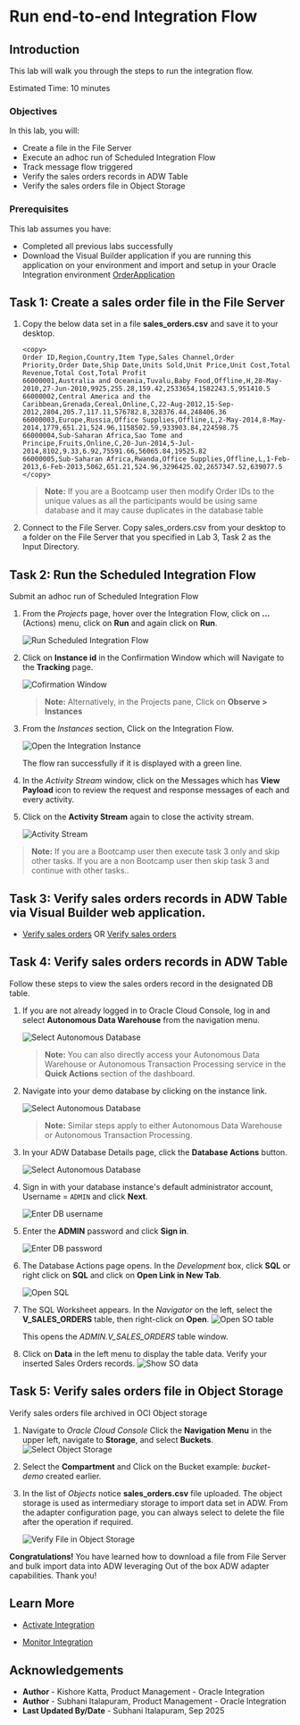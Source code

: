 # Run end-to-end Integration Flow

## Introduction

This lab will walk you through the steps to run the integration flow.

Estimated Time: 10 minutes

### Objectives

In this lab, you will:

- Create a file in the File Server
- Execute an adhoc run of Scheduled Integration Flow
- Track message flow triggered
- Verify the sales orders records in ADW Table
- Verify the sales orders file in Object Storage

### Prerequisites

This lab assumes you have:

- Completed all previous labs successfully
- Download the Visual Builder application if you are running this application on your environment and import and setup in your Oracle Integration environment
    [OrderApplication](files/OrderApplication1-1.0.zip?download=1)

## Task 1: Create a sales order file in the File Server

1. Copy the below data set in a file **sales_orders.csv** and save it to your desktop.

    ```
    <copy>
    Order ID,Region,Country,Item Type,Sales Channel,Order Priority,Order Date,Ship Date,Units Sold,Unit Price,Unit Cost,Total Revenue,Total Cost,Total Profit
    66000001,Australia and Oceania,Tuvalu,Baby Food,Offline,H,28-May-2010,27-Jun-2010,9925,255.28,159.42,2533654,1582243.5,951410.5
    66000002,Central America and the Caribbean,Grenada,Cereal,Online,C,22-Aug-2012,15-Sep-2012,2804,205.7,117.11,576782.8,328376.44,248406.36
    66000003,Europe,Russia,Office Supplies,Offline,L,2-May-2014,8-May-2014,1779,651.21,524.96,1158502.59,933903.84,224598.75
    66000004,Sub-Saharan Africa,Sao Tome and Principe,Fruits,Online,C,20-Jun-2014,5-Jul-2014,8102,9.33,6.92,75591.66,56065.84,19525.82
    66000005,Sub-Saharan Africa,Rwanda,Office Supplies,Offline,L,1-Feb-2013,6-Feb-2013,5062,651.21,524.96,3296425.02,2657347.52,639077.5
    </copy>
    ```

    > **Note:** If you are a Bootcamp user then modify Order IDs to the unique values as all the participants would be using same database and it may cause duplicates in the database table

2. Connect to the File Server. Copy sales_orders.csv from your desktop to a folder on the File Server that you specified in Lab 3, Task 2 as the Input Directory.

## Task 2: Run the Scheduled Integration Flow

Submit an adhoc run of Scheduled Integration Flow

1. From the *Projects* page, hover over the Integration Flow, click on **...** (Actions) menu, click on **Run** and again click on **Run**.

    ![Run Scheduled Integration Flow](images/run-integration.png)

2. Click on **Instance id** in the Confirmation Window which will Navigate to the **Tracking** page.

    ![Cofirmation Window](images/submit-confirmation.png)

    > **Note:**  Alternatively, in the Projects pane, Click on **Observe &gt; Instances**

3. From the *Instances* section, Click on the Integration Flow.

    ![Open the Integration Instance](images/integration-instance-open.png)

    The flow ran successfully if it is displayed with a green line.

4. In the *Activity Stream* window, click on the Messages which has **View Payload** icon to review the request and response messages of each and every activity.

5. Click on the **Activity Stream** again to close the activity stream.

    ![Activity Stream](images/activity-stream.png)

> **Note:** If you are a Bootcamp user then execute task 3 only and skip other tasks.
    If you are a non Bootcamp user then skip task 3 and continue with other tasks..

## Task 3: Verify sales orders records in ADW Table via Visual Builder web application.

- [Verify sales orders](https://oic-vbcs-oic3training3-vb-oicpm.builder.us-phoenix-1.ocp.oraclecloud.com/ic/builder/rt/OrderApplication1/live/webApps/orderapps/) OR [Verify sales orders](https://oic-vbcs-oic3training5-vb-oicpm.builder.us-phoenix-1.ocp.oraclecloud.com/ic/builder/rt/OrderApplication_1_0/live/webApps/orderapps/)

## Task 4: Verify sales orders records in ADW Table

Follow these steps to view the sales orders record in the designated DB table.

1. If you are not already logged in to Oracle Cloud Console, log in and select **Autonomous Data Warehouse** from the navigation menu.

    ![Select Autonomous Database](../setup/images/adb-navigation.png)

    > **Note:**  You can also directly access your Autonomous Data Warehouse or Autonomous Transaction Processing service in the **Quick Actions** section of the dashboard.

2. Navigate into your demo database by clicking on the instance link.

    ![Select Autonomous Database](../setup/images/select-adb-instance.png)

    > **Note:**  Similar steps apply to either Autonomous Data Warehouse or Autonomous Transaction Processing.

3. In your ADW Database Details page, click the **Database Actions** button.

    ![Select Autonomous Database](../setup/images/click-database-actions.png)

4. Sign in with your database instance's default administrator account, Username = `ADMIN` and click **Next**.

   ![Enter DB username](../setup/images/enter-username.png)

5. Enter the **ADMIN** password and click **Sign in**.

    ![Enter DB password](../setup/images/enter-password.png)

6. The Database Actions page opens. In the *Development* box, click **SQL** or right click on **SQL** and click on **Open Link in New Tab**.

    ![Open SQL](../setup/images/open-sql.png)

7. The SQL Worksheet appears. In the *Navigator* on the left, select the **V\_SALES\_ORDERS** table, then right-click on **Open**.
    ![Open SO table](images/open-so-table.png)

    This opens the *ADMIN.V\_SALES\_ORDERS* table window.

8. Click on **Data** in the left menu to display the table data. Verify your inserted Sales Orders records.
   ![Show SO data](images/show-so-data.png)

## Task 5: Verify sales orders file in Object Storage

Verify sales orders file archived in OCI Object storage

1. Navigate to *Oracle Cloud Console* Click the **Navigation Menu** in the upper left, navigate to **Storage**, and select **Buckets**.
    ![Select Object Storage](https://oracle-livelabs.github.io/common/images/console/storage-buckets.png)

2. Select the **Compartment** and Click on the Bucket example: *bucket-demo* created earlier.

3. In the list of *Objects* notice **sales_orders.csv** file uploaded. The object storage is used as intermediary storage to import data set in ADW. From the adapter configuration page, you can always select to delete the file after the operation if required.

    ![Verify File in Object Storage](images/verify-file-so-os.png)

**Congratulations!** You have learned how to download a file from File Server and bulk import data into ADW leveraging Out of the box ADW adapter capabilities. Thank you!

## Learn More

- [Activate Integration](https://docs.oracle.com/en/cloud/paas/application-integration/integrations-user/activate-and-deactivate-integrations.html)

- [Monitor Integration](https://docs.oracle.com/en/cloud/paas/application-integration/integrations-user/track-integration-instances.html#GUID-46A7C0A0-CBE4-4F1B-9B45-62A5AFA89D74)

## Acknowledgements

- **Author** - Kishore Katta, Product Management - Oracle Integration
- **Author** - Subhani Italapuram, Product Management - Oracle Integration
- **Last Updated By/Date** - Subhani Italapuram, Sep 2025
